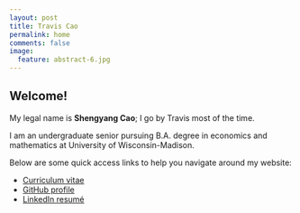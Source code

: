 ```yaml
---
layout: post
title: Travis Cao
permalink: home
comments: false
image:
  feature: abstract-6.jpg
---
```


## Welcome!

My legal name is **Shengyang Cao**; I go by Travis most of the time.

I am an undergraduate senior pursuing B.A. degree in economics and mathematics at University of Wisconsin-Madison.

Below are some quick access links to help you navigate around my website:  

* [Curriculum vitae](/_pdfs/cv_shengyang_cao.pdf)
* [GitHub profile](https://github.com/scaotravis)
* [LinkedIn resumé](https://www.linkedin.com/in/travis-cao/)
